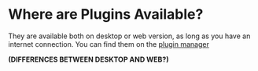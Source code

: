 # Where are Plugins Available?

They are available both on desktop or web version, as long as you have an internet connection. You can find them on the [plugin manager](../how-to-use-plug-ins/the-plugin-manager.md)

**(DIFFERENCES BETWEEN DESKTOP AND WEB?)** 
